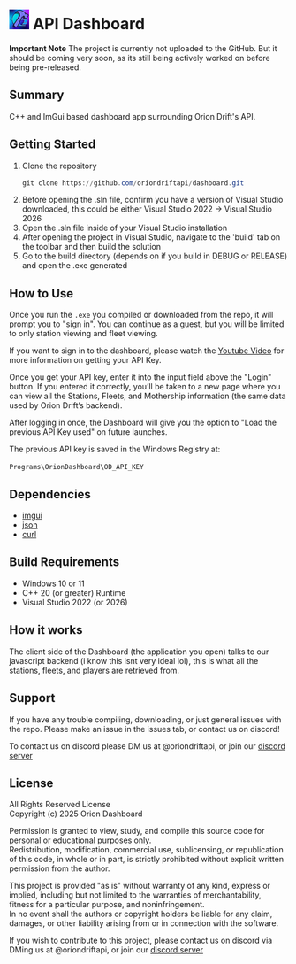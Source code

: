 
# ![API Dashboard](OD_API_IMAGE_SMALLER.png) API Dashboard

**Important Note**
The project is currently not uploaded to the GitHub.
But it should be coming very soon, as its still being actively worked on before being pre-released.

## Summary
C++ and ImGui based dashboard app surrounding Orion Drift's API.

## Getting Started
1. Clone the repository
   ```powershell
   git clone https://github.com/oriondriftapi/dashboard.git
   ```
2. Before opening the .sln file, confirm you have a version of Visual Studio downloaded, this could be either Visual Studio 2022 -> Visual Studio 2026
3. Open the .sln file inside of your Visual Studio installation
4. After opening the project in Visual Studio, navigate to the 'build' tab on the toolbar and then build the solution
5. Go to the build directory (depends on if you build in DEBUG or RELEASE) and open the .exe generated

## How to Use

Once you run the ```.exe``` you compiled or downloaded from the repo, it will prompt you to "sign in".
You can continue as a guest, but you will be limited to only station viewing and fleet viewing.

If you want to sign in to the dashboard, please watch the [Youtube Video](https://www.youtube.com/watch?v=IPsDr3ZOE24) for more information on getting your API Key.

Once you get your API key, enter it into the input field above the "Login" button.
If you entered it correctly, you’ll be taken to a new page where you can view all the Stations, Fleets,
and Mothership information (the same data used by Orion Drift’s backend).

After logging in once, the Dashboard will give you the option to "Load the previous API Key used" on future launches. 

The previous API key is saved in the Windows Registry at:

```Programs\OrionDashboard\OD_API_KEY```

## Dependencies
- [imgui](https://github.com/ocornut/imgui)
- [json](https://github.com/nlohmann/json)
- [curl](https://github.com/curl/curl)

## Build Requirements
- Windows 10 or 11
- C++ 20 (or greater) Runtime
- Visual Studio 2022 (or 2026)

## How it works
The client side of the Dashboard (the application you open) talks to our javascript backend (i know this isnt very ideal lol), this is what all the stations, fleets, and players are retrieved from.

## Support
If you have any trouble compiling, downloading, or just general issues with the repo.
Please make an issue in the issues tab, or contact us on discord!

To contact us on discord please DM us at @oriondriftapi, or join our [discord server](https://discord.gg/v383ngramQ)

## License
All Rights Reserved License  
Copyright (c) 2025 Orion Dashboard

Permission is granted to view, study, and compile this source code for personal or educational purposes only.  
Redistribution, modification, commercial use, sublicensing, or republication of this code, in whole or in part, is strictly prohibited without explicit written permission from the author.

This project is provided "as is" without warranty of any kind, express or implied, including but not limited to the warranties of merchantability, fitness for a particular purpose, and noninfringement.  
In no event shall the authors or copyright holders be liable for any claim, damages, or other liability arising from or in connection with the software.

If you wish to contribute to this project, please contact us on discord via DMing us at @oriondriftapi, or join our [discord server](https://discord.gg/v383ngramQ)
